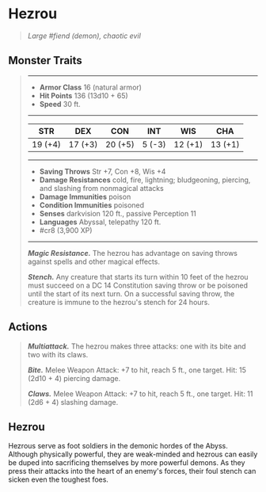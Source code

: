 # Hezrou
>*Large #fiend (demon), chaotic evil*
## Monster Traits
>___
>- **Armor Class** 16 (natural armor)
>- **Hit Points** 136 (13d10 + 65)
>- **Speed** 30 ft.
>___
>|STR|DEX|CON|INT|WIS|CHA|
>|:---:|:---:|:---:|:---:|:---:|:---:|
>|19 (+4)|17 (+3)|20 (+5)|5 (-3)|12 (+1)|13 (+1)|
>___
>- **Saving Throws** Str +7, Con +8, Wis +4
>- **Damage Resistances** cold, fire, lightning; bludgeoning, piercing, and slashing from nonmagical attacks
>- **Damage Immunities** poison
>- **Condition Immunities** poisoned
>- **Senses** darkvision 120 ft., passive Perception 11
>- **Languages** Abyssal, telepathy 120 ft.
>- #cr8 (3,900 XP)
>___
>***Magic Resistance.*** The hezrou has advantage on saving throws against spells and other magical effects.  
>
>***Stench.*** Any creature that starts its turn within 10 feet of the hezrou must succeed on a DC 14 Constitution saving throw or be poisoned until the start of its next turn. On a successful saving throw, the creature is immune to the hezrou's stench for 24 hours.  
>
## Actions
>***Multiattack.*** The hezrou makes three attacks: one with its bite and two with its claws.  
>
>***Bite.*** Melee Weapon Attack: +7 to hit, reach 5 ft., one target. Hit: 15 (2d10 + 4) piercing damage.  
>
>***Claws.*** Melee Weapon Attack: +7 to hit, reach 5 ft., one target. Hit: 11 (2d6 + 4) slashing damage.
## Hezrou
Hezrous serve as foot soldiers in the demonic hordes of the Abyss. Although physically powerful, they are weak-minded and hezrous can easily be duped into sacrificing themselves by more powerful demons. As they press their attacks into the heart of an enemy's forces, their foul stench can sicken even the toughest foes.